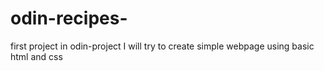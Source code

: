 # odin-recipes-
first project in odin-project
I will try to create simple webpage using basic html and css
